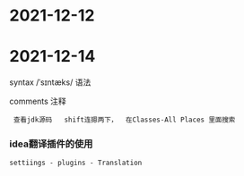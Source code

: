 #  2021-12-12




# 2021-12-14
syntax   /ˈsɪntæks/
语法  

comments
注释

` 查看jdk源码   shift连摁两下，  在Classes-All Places 里面搜索`

### idea翻译插件的使用
    settiings - plugins - Translation 


